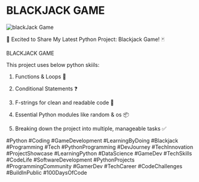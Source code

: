 # BLACKJACK GAME
![blackJack Game](https://github.com/user-attachments/assets/77ac0a31-4e2b-48c2-bbda-df3988ce63a6)

🚀 Excited to Share My Latest Python Project: Blackjack Game! 🃏

BLACKJACK GAME


This project uses below python skiils:

1. Functions & Loops 🔄

2. Conditional Statements ❓

3. F-strings for clean and readable code 📜

4. Essential Python modules like random & os 📦

5. Breaking down the project into multiple, manageable tasks ✅

#Python #Coding #GameDevelopment #LearningByDoing #Blackjack #Programming #Tech #PythonProgramming #DevJourney #TechInnovation #ProjectShowcase #LearningPython #DataScience #GameDev #TechSkills #CodeLife #SoftwareDevelopment #PythonProjects #ProgrammingCommunity #GamerDev #TechCareer #CodeChallenges #BuildInPublic #100DaysOfCode
